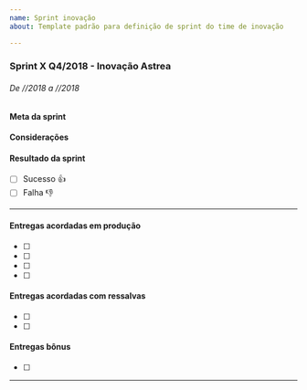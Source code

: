 ```yaml
---
name: Sprint inovação
about: Template padrão para definição de sprint do time de inovação

---
```


### Sprint X Q4/2018 - Inovação Astrea 
###### De //2018 a //2018
#### Meta da sprint

#### Considerações

#### Resultado da sprint
- [ ] Sucesso :thumbsup:  
- [ ] Falha :thumbsdown:
------------
#### Entregas acordadas em produção
- [ ] 
- [ ] 
- [ ] 
- [ ] 

#### Entregas acordadas com ressalvas 
- [ ] 
- [ ] 

#### Entregas bônus
- [ ] 
------------

